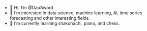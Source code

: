 - 👋 Hi, I’m @DaoSword
- 👀 I’m interested in data science, machine learning, AI, time series forecasting and other interesting fields.
- 🌱 I’m currently learning shakuhachi, piano, and chess.

<!---
DaoSword/DaoSword is a ✨ special ✨ repository because its `README.md` (this file) appears on your GitHub profile.
You can click the Preview link to take a look at your changes.
--->
